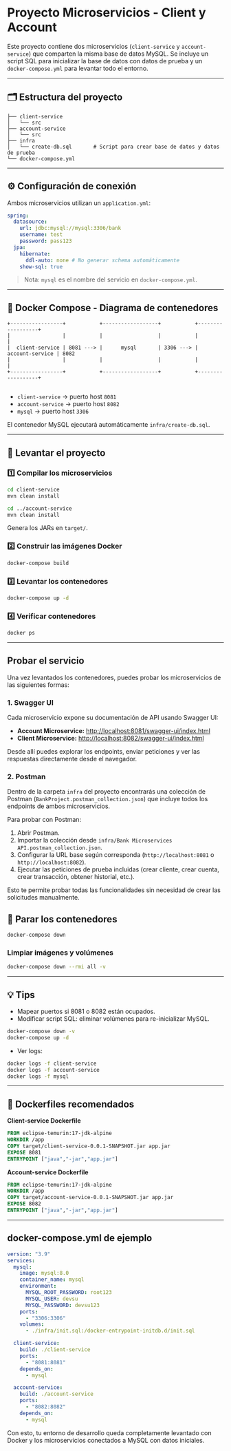 
# Proyecto Microservicios - Client y Account

Este proyecto contiene dos microservicios (`client-service` y `account-service`) que comparten la misma base de datos MySQL. Se incluye un script SQL para inicializar la base de datos con datos de prueba y un `docker-compose.yml` para levantar todo el entorno.

---

## 🗂 Estructura del proyecto

```
├── client-service
│   └── src
├── account-service
│   └── src
├── infra
│   └── create-db.sql       # Script para crear base de datos y datos de prueba
└── docker-compose.yml
```
---

## ⚙️ Configuración de conexión

Ambos microservicios utilizan un `application.yml`:

```yaml
spring:
  datasource:
    url: jdbc:mysql://mysql:3306/bank
    username: test
    password: pass123
  jpa:
    hibernate:
      ddl-auto: none # No generar schema automáticamente
    show-sql: true
```

> Nota: `mysql` es el nombre del servicio en `docker-compose.yml`.

---

## 🐳 Docker Compose - Diagrama de contenedores

```
+-----------------+           +------------------+           +------------------+
|                 |           |                  |           |                  |
|  client-service | 8081 ---> |      mysql       | 3306 ---> |  account-service | 8082
|                 |           |                  |           |                  | 
+-----------------+           +------------------+           +------------------+                 
                                       
```

- `client-service` → puerto host `8081`  
- `account-service` → puerto host `8082`  
- `mysql` → puerto host `3306`  

El contenedor MySQL ejecutará automáticamente `infra/create-db.sql`.

---

## 🚀 Levantar el proyecto

### 1️⃣ Compilar los microservicios

```bash
cd client-service
mvn clean install

cd ../account-service
mvn clean install
```

Genera los JARs en `target/`.

### 2️⃣ Construir las imágenes Docker

```bash
docker-compose build
```

### 3️⃣ Levantar los contenedores

```bash
docker-compose up -d
```

### 4️⃣ Verificar contenedores

```bash
docker ps
```

---

## Probar el servicio

Una vez levantados los contenedores, puedes probar los microservicios de las siguientes formas:

### 1. Swagger UI

Cada microservicio expone su documentación de API usando Swagger UI:

- **Account Microservice:** [http://localhost:8081/swagger-ui/index.html](http://localhost:8081/swagger-ui/index.html)
- **Client Microservice:** [http://localhost:8082/swagger-ui/index.html](http://localhost:8082/swagger-ui/index.html)

Desde allí puedes explorar los endpoints, enviar peticiones y ver las respuestas directamente desde el navegador.

### 2. Postman

Dentro de la carpeta `infra` del proyecto encontrarás una colección de Postman (`BankProject.postman_collection.json`) que incluye todos los endpoints de ambos microservicios.

Para probar con Postman:

1. Abrir Postman.
2. Importar la colección desde `infra/Bank Microservices API.postman_collection.json`.
3. Configurar la URL base según corresponda (`http://localhost:8081` o `http://localhost:8082`).
4. Ejecutar las peticiones de prueba incluidas (crear cliente, crear cuenta, crear transacción, obtener historial, etc.).

Esto te permite probar todas las funcionalidades sin necesidad de crear las solicitudes manualmente.


## 🛑 Parar los contenedores

```bash
docker-compose down
```

### Limpiar imágenes y volúmenes

```bash
docker-compose down --rmi all -v
```

---

## 💡 Tips

- Mapear puertos si 8081 o 8082 están ocupados.  
- Modificar script SQL: eliminar volúmenes para re-inicializar MySQL.

```bash
docker-compose down -v
docker-compose up -d
```

- Ver logs:

```bash
docker logs -f client-service
docker logs -f account-service
docker logs -f mysql
```

---

## 🐋 Dockerfiles recomendados

**Client-service Dockerfile**

```dockerfile
FROM eclipse-temurin:17-jdk-alpine
WORKDIR /app
COPY target/client-service-0.0.1-SNAPSHOT.jar app.jar
EXPOSE 8081
ENTRYPOINT ["java","-jar","app.jar"]
```

**Account-service Dockerfile**

```dockerfile
FROM eclipse-temurin:17-jdk-alpine
WORKDIR /app
COPY target/account-service-0.0.1-SNAPSHOT.jar app.jar
EXPOSE 8082
ENTRYPOINT ["java","-jar","app.jar"]
```

---

## docker-compose.yml de ejemplo

```yaml
version: "3.9"
services:
  mysql:
    image: mysql:8.0
    container_name: mysql
    environment:
      MYSQL_ROOT_PASSWORD: root123
      MYSQL_USER: devsu
      MYSQL_PASSWORD: devsu123
    ports:
      - "3306:3306"
    volumes:
      - ./infra/init.sql:/docker-entrypoint-initdb.d/init.sql

  client-service:
    build: ./client-service
    ports:
      - "8081:8081"
    depends_on:
      - mysql

  account-service:
    build: ./account-service
    ports:
      - "8082:8082"
    depends_on:
      - mysql
```

Con esto, tu entorno de desarrollo queda completamente levantado con Docker y los microservicios conectados a MySQL con datos iniciales.
